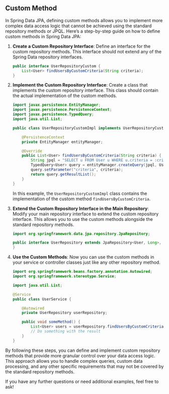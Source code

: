 ## **Custom Method**

In Spring Data JPA, defining custom methods allows you to implement more complex data access logic that cannot be achieved using the standard repository methods or JPQL. Here’s a step-by-step guide on how to define custom methods in Spring Data JPA:

1. **Create a Custom Repository Interface**:
   Define an interface for the custom repository methods. This interface should not extend any of the Spring Data repository interfaces.

   ```java
   public interface UserRepositoryCustom {
       List<User> findUsersByCustomCriteria(String criteria);
   }
   ```

2. **Implement the Custom Repository Interface**:
   Create a class that implements the custom repository interface. This class should contain the actual implementation of the custom methods.

   ```java
   import javax.persistence.EntityManager;
   import javax.persistence.PersistenceContext;
   import javax.persistence.TypedQuery;
   import java.util.List;

   public class UserRepositoryCustomImpl implements UserRepositoryCustom {

       @PersistenceContext
       private EntityManager entityManager;

       @Override
       public List<User> findUsersByCustomCriteria(String criteria) {
           String jpql = "SELECT u FROM User u WHERE u.criteria = :criteria";
           TypedQuery<User> query = entityManager.createQuery(jpql, User.class);
           query.setParameter("criteria", criteria);
           return query.getResultList();
       }
   }
   ```

   In this example, the `UserRepositoryCustomImpl` class contains the implementation of the custom method `findUsersByCustomCriteria`.

3. **Extend the Custom Repository Interface in the Main Repository**:
   Modify your main repository interface to extend the custom repository interface. This allows you to use the custom methods alongside the standard repository methods.

   ```java
   import org.springframework.data.jpa.repository.JpaRepository;

   public interface UserRepository extends JpaRepository<User, Long>, UserRepositoryCustom {
   }
   ```

4. **Use the Custom Methods**:
   Now you can use the custom methods in your service or controller classes just like any other repository method.

   ```java
   import org.springframework.beans.factory.annotation.Autowired;
   import org.springframework.stereotype.Service;

   import java.util.List;

   @Service
   public class UserService {

       @Autowired
       private UserRepository userRepository;

       public void someMethod() {
           List<User> users = userRepository.findUsersByCustomCriteria("someCriteria");
           // Do something with the result
       }
   }
   ```

By following these steps, you can define and implement custom repository methods that provide more granular control over your data access logic. This approach allows you to handle complex queries, custom data processing, and any other specific requirements that may not be covered by the standard repository methods.

If you have any further questions or need additional examples, feel free to ask!
